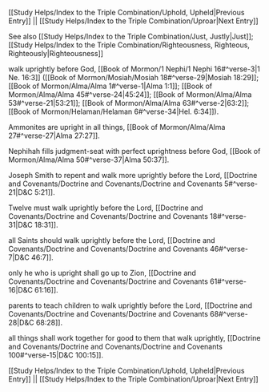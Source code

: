 [[Study Helps/Index to the Triple Combination/Uphold, Upheld|Previous Entry]]  ||  [[Study Helps/Index to the Triple Combination/Uproar|Next Entry]]

 See also [[Study Helps/Index to the Triple Combination/Just, Justly|Just]]; [[Study Helps/Index to the Triple Combination/Righteousness, Righteous, Righteously|Righteousness]]

 walk uprightly before God, [[Book of Mormon/1 Nephi/1 Nephi 16#^verse-3|1 Ne. 16:3]] ([[Book of Mormon/Mosiah/Mosiah 18#^verse-29|Mosiah 18:29]]; [[Book of Mormon/Alma/Alma 1#^verse-1|Alma 1:1]]; [[Book of Mormon/Alma/Alma 45#^verse-24|45:24]]; [[Book of Mormon/Alma/Alma 53#^verse-21|53:21]]; [[Book of Mormon/Alma/Alma 63#^verse-2|63:2]]; [[Book of Mormon/Helaman/Helaman 6#^verse-34|Hel. 6:34]]).

 Ammonites are upright in all things, [[Book of Mormon/Alma/Alma 27#^verse-27|Alma 27:27]].

 Nephihah fills judgment-seat with perfect uprightness before God, [[Book of Mormon/Alma/Alma 50#^verse-37|Alma 50:37]].

 Joseph Smith to repent and walk more uprightly before the Lord, [[Doctrine and Covenants/Doctrine and Covenants/Doctrine and Covenants 5#^verse-21|D&C 5:21]].

 Twelve must walk uprightly before the Lord, [[Doctrine and Covenants/Doctrine and Covenants/Doctrine and Covenants 18#^verse-31|D&C 18:31]].

 all Saints should walk uprightly before the Lord, [[Doctrine and Covenants/Doctrine and Covenants/Doctrine and Covenants 46#^verse-7|D&C 46:7]].

 only he who is upright shall go up to Zion, [[Doctrine and Covenants/Doctrine and Covenants/Doctrine and Covenants 61#^verse-16|D&C 61:16]].

 parents to teach children to walk uprightly before the Lord, [[Doctrine and Covenants/Doctrine and Covenants/Doctrine and Covenants 68#^verse-28|D&C 68:28]].

 all things shall work together for good to them that walk uprightly, [[Doctrine and Covenants/Doctrine and Covenants/Doctrine and Covenants 100#^verse-15|D&C 100:15]].

[[Study Helps/Index to the Triple Combination/Uphold, Upheld|Previous Entry]]  ||  [[Study Helps/Index to the Triple Combination/Uproar|Next Entry]]